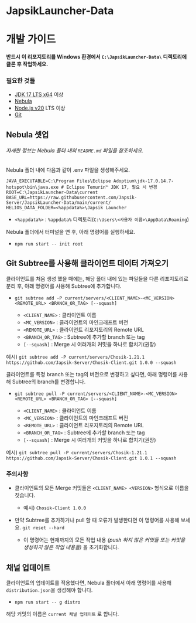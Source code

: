 # JapsikLauncher-Data

# 개발 가이드
**반드시 이 리포지토리를 Windows 환경에서 `C:\JapsikLauncher-Data\` 디렉토리에 클론 후 작업하세요.**

### 필요한 것들
- [JDK 17 LTS x64](https://adoptium.net/temurin/releases/?os=windows&arch=x64&package=jdk&version=17) 이상
- [Nebula](https://github.com/dscalzi/Nebula)
- [Node.js v20](https://nodejs.org/ko/download) LTS 이상
- [Git](https://git-scm.com/downloads/win)

## Nebula 셋업
###### 자세한 정보는 Nebula 폴더 내의 `README.md` 파일을 참조하세요.
Nebula 폴더 내에 다음과 같이 .env 파일을 생성해주세요.

```
JAVA_EXECUTABLE=C:\Program Files\Eclipse Adoptium\jdk-17.0.14.7-hotspot\bin\java.exe # Eclipse Temurin™ JDK 17, 필요 시 변경
ROOT=C:\JapsikLauncher-Data\current
BASE_URL=https://raw.githubusercontent.com/Japsik-Server/JapsikLauncher-Data/main/current/
HELIOS_DATA_FOLDER=<%appdata%>\Japsik Launcher
```

  - `<%appdata%>` : `%appdata%` 디렉토리(`C:\Users\<사용자 이름>\AppData\Roaming`)

Nebula 폴더에서 터미널을 연 후, 아래 명령어를 실행하세요.

- `npm run start -- init root`

## Git Subtree를 사용해 클라이언트 데이터 가져오기
클라이언트를 처음 생성 했을 때에는, 해당 폴더 내에 있는 파일들을 다른 리포지토리로 분리 후, 아래 명령어를 사용해 Subtree에 추가합니다.

- `git subtree add -P current/servers/<CLIENT_NAME>-<MC_VERSION> <REMOTE_URL> <BRANCH_OR_TAG> [--squash]`

  - `<CLIENT_NAME>` : 클라이언트 이름
  - `<MC_VERSION>` : 클라이언트의 마인크래프트 버전
  - `<REMOTE_URL>` : 클라이언트 리포지토리의 Remote URL
  - `<BRANCH_OR_TAG>` : Subtree에 추가할 branch 또는 tag
  - `[--squash]` : Merge 시 여러개의 커밋을 하나로 합치기(권장)

예시) `git subtree add -P current/servers/Chosik-1.21.1 https://github.com/Japsik-Server/Chosik-Client.git 1.0.0 --squash`

클라이언트를 특정 branch 또는 tag의 버전으로 변경하고 싶다면, 아래 명령어를 사용해 Subtree의 branch를 변경합니다.

- `git subtree pull -P current/servers/<CLIENT_NAME>-<MC_VERSION> <REMOTE_URL> <BRANCH_OR_TAG> [--squash]`

  - `<CLIENT_NAME>` : 클라이언트 이름
  - `<MC_VERSION>` : 클라이언트의 마인크래프트 버전
  - `<REMOTE_URL>` : 클라이언트 리포지토리의 Remote URL
  - `<BRANCH_OR_TAG>` : Subtree에 추가할 branch 또는 tag
  - `[--squash]` : Merge 시 여러개의 커밋을 하나로 합치기(권장)

예시) `git subtree pull -P current/servers/Chosik-1.21.1 https://github.com/Japsik-Server/Chosik-Client.git 1.0.1 --squash`

### 주의사항
- 클라이언트의 모든 Merge 커밋들은 `<CLIENT_NAME> <VERSION>` 형식으로 이름을 짓습니다.

  - 예시) `Chosik-Client 1.0.0`

- 만약 Subtree를 추가하거나 pull 할 때 오류가 발생한다면 이 명령어를 사용해 보세요. `git reset --hard`

  - 이 명령어는 현재까지의 모든 작업 내용 *(push 하지 않은 커밋들 또는 커밋을 생성하지 않은 작업 내용들)* 을 초기화합니다.

## 채널 업데이트
클라이언트의 업데이트를 적용했다면, Nebula 폴더에서 아래 명령어를 사용해 `distribution.json`을 생성해야 합니다.

- `npm run start -- g distro`

해당 커밋의 이름은 `current 채널 업데이트` 로 합니다.
